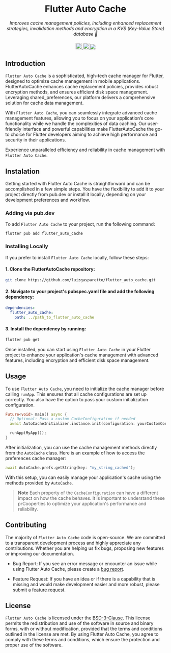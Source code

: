<h1 align="center">Flutter Auto Cache</h1>

<p align="center">
  <i align="center">Improves cache management policies, including enhanced replacement strategies, invalidation methods and encryption in a KVS (Key-Value Store) database 🚀</i>
</p>

<h4 align="center">
  <a href="https://github.com/luizgasparetto/flutter_auto_cache/actions/workflows/ci.yaml">
    <img src="https://img.shields.io/github/actions/workflow/status/luizgasparetto/flutter_auto_cache/ci.yaml?branch=main&label=pipeline&style=flat-square" alt="continuous integration" style="height: 20px;">
  </a>
  <a href="https://github.com/luizgasparetto/flutter_auto_cache/graphs/contributors">
    <img src="https://img.shields.io/github/contributors-anon/luizgasparetto/flutter_auto_cache?color=yellow&style=flat-square" alt="contributors" style="height: 20px;">
  </a>
  
  <a href="https://opensource.org/license/bsd-3-clause">
  <img src="https://img.shields.io/github/license/luizgasparetto/flutter_auto_cache?style=flat-square&color=blue" style: "height: 20px;">
  </a>
</h4>


## Introduction

`Flutter Auto Cache` is a sophisticated, high-tech cache manager for Flutter, designed to optimize cache management in mobile applications. FlutterAutoCache enhances cache replacement policies, provides robust encryption methods, and ensures efficient disk space management. Leveraging shared_preferences, our platform delivers a comprehensive solution for cache data management.

With `Flutter Auto Cache`, you can seamlessly integrate advanced cache management features, allowing you to focus on your application’s core functionality while we handle the complexities of data caching. Our user-friendly interface and powerful capabilities make FlutterAutoCache the go-to choice for Flutter developers aiming to achieve high performance and security in their applications.

Experience unparalleled efficiency and reliability in cache management with `Flutter Auto Cache`.


## Instalation 

Getting started with Flutter Auto Cache is straightforward and can be accomplished in a few simple steps. You have the flexibility to add it to your project directly from pub.dev or install it locally, depending on your development preferences and workflow.

### Adding via pub.dev
To add `Flutter Auto Cache` to your project, run the following command:

```
flutter pub add flutter_auto_cache
```

### Installing Locally
If you prefer to install `Flutter Auto Cache` locally, follow these steps:

#### 1. Clone the FlutterAutoCache repository:

```bash
git clone https://github.com/luizgasparetto/flutter_auto_cache.git
```

#### 2. Navigate to your project's pubspec.yaml file and add the following dependency:
```yaml
dependencies:
  flutter_auto_cache:
    path: ../path_to_flutter_auto_cache
```

#### 3. Install the dependency by running:
```bash
flutter pub get
```

Once installed, you can start using `Flutter Auto Cache` in your Flutter project to enhance your application's cache management with advanced features, including encryption and efficient disk space management.

## Usage
To use `Flutter Auto Cache`, you need to initialize the cache manager before calling `runApp`. This ensures that all cache configurations are set up correctly. You also have the option to pass your custom initialization configuration.

```dart
Future<void> main() async {
  // Optional: Pass a custom CacheConfiguration if needed
  await AutoCacheInitializer.instance.init(configuration: yourCustomConfiguration);

  runApp(MyApp());
}
```

After initialization, you can use the cache management methods directly from the `AutoCache` class. Here is an example of how to access the preferences cache manager:

```dart
await AutoCache.prefs.getString(key: "my_string_cached");
```

With this setup, you can easily manage your application's cache using the methods provided by `AutoCache`.

> **Note**
> Each property of the `CacheConfiguration` can have a different impact on how the cache behaves. It is important to understand these prCooperties to optimize your application's performance and reliability.


## Contributing

The majority of `Flutter Auto Cache` code is open-source. We are committed to a transparent development process and highly appreciate any contributions. Whether you are helping us fix bugs, proposing new features or improving our documentation.

- Bug Report: If you see an error message or encounter an issue while using Flutter Auto Cache, please create a [bug report](https://github.com/luizgasparetto/flutter_auto_cache/issues/new?assignees=&labels=type%3A+feature+request&template=BUG-REPORT.yml).

- Feature Request: If you have an idea or if there is a capability that is missing and would make development easier and more robust, please submit a [feature request](https://github.com/luizgasparetto/flutter_auto_cache/issues/new?assignees=&labels=type%3A+feature+request&template=SUGGESTION-REQUEST.yml).

## License

`Flutter Auto Cache` is licensed under the [BSD-3-Clause](./LICENSE). This license permits the redistribution and use of the software in source and binary forms, with or without modification, provided that the terms and conditions outlined in the license are met. By using Flutter Auto Cache, you agree to comply with these terms and conditions, which ensure the protection and proper use of the software.
